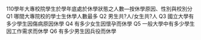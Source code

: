110學年大專校院學生於學年底處於休學狀態之人數—按休學原因、性別與校別分																																					
Q1 哪間大專院校的學士生休學人數最多
Q2 男生共?人/女生共?人
Q3 國立大學有多少學生因傷病原因休學
Q4 有多少女生因懷孕而休學
Q5 一般大學中有多少學生因工作需求而休學
Q6 有多少男生因兵役而休學
